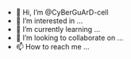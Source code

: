 - 👋 Hi, I’m @CyBerGuArD-cell
- 👀 I’m interested in ...
- 🌱 I’m currently learning ...
- 💞️ I’m looking to collaborate on ...
- 📫 How to reach me ...

<!---
CyBerGuArD-cell/CyBerGuArD-cell is a ✨ special ✨ repository because its `README.md` (this file) appears on your GitHub profile.
You can click the Preview link to take a look at your changes.
--->

